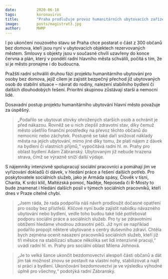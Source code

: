 ```yaml
---
date:         2020-06-18
tags:         koronavirus
title:        "Praha prodlužuje provoz humanitárních ubytovacích zařízení pro osoby bez domova"
image: 	      posts/magistrat3.jpg
author:       MHMP
---
```


I po ukončení nouzového stavu se Praha chce postarat o část z 300 občanů bez domova, kteří jsou nyní v ubytovacích objektech rezervovaných městem. Smlouvy s objekty jsou v současné chvíli uzavřeny do konce června a plán, který v pondělí radní hlavního města schválili, počítá s tím, že si je město pronajme i do budoucna.

Pražští radní schválili druhou fázi projektu humanitárního ubytování pro osoby bez domova, jejíž cílem je zajistit bezpečný přechod již ubytovaných osob do stabilní situace – návrat do rodiny, nalezení stabilního bydlení či dalších dlouhodobých řešení. Prioritní skupinou zůstávají starší a nemocní lidé.

Dosavadní postup projektu humanitárního ubytování hlavní město považuje za úspěšný. 

> „Podařilo se ubytovat stovky ohrožených starších osob a ochránit je před nákazou. Rovněž se u nich zlepšil zdravotní stav, díky čemuž město ušetřilo finanční prostředky na převoz těchto občanů do nemocnic nebo záchytek. Postupně se také daří snižovat náklady města na jejich ubytování, mimo jiné díky tomu, že platí nájem z dávek na bydlení či vlastních příjmů,“ vypočítává radní hl. m. Prahy pro oblast bydlení Adam Zábranský. Ubytovaným již nebude hrazena strava, čímž se výrazně sníží další výdaje.

S nájemníky intenzivně spolupracují sociální pracovníci a pomáhají jim ve vyřizování dokladů či dávek, v hledání práce a řešení dalších potřeb. Pro poskytovatele sociálních služeb, jako je Armáda spásy, Člověk v tísni, Charita, K srdci klíč, Maltézská pomoc, Naděje, Neposeda či R-Mosty to bude znamenat i hledání dalších posil v týmech sociálních pracovníků, kteří dnes v Praze citelně chybí.

> „Jsem ráda, že rada podpořila náš návrh prodloužit dočasné opatření pro osoby bez přístřeší. Klíčové nyní bude zajistit nabídku návazného ubytování nebo bydlení, vedle toho budou také lidé potřebovat podporu sociální práce a sociálních služeb. Pro ty se zdravotními obtížemi hledáme vhodnou zdravotní péči. Již nyní se například podařilo propojit některé ubytované s centry duševního zdraví. Chtěla bych zejména ocenit nasazení pracovníků sociálních služeb, kteří již tři měsíce na stabilizaci situace několika set lidí intenzivně pracují,“ uvádí radní hl. m. Prahy pro sociální oblast Milena Johnová.

> „Je to velká šance ukončit bezdomovectví alespoň části občanů a dát jim tak možnost znovu se postavit na vlastní nohy, stabilizovat a najít si práci a bydlení. Ukončování bezdomovectví je ve výsledku výhodné úplně pro všechny,“ podotýká radní Zábranský. 
